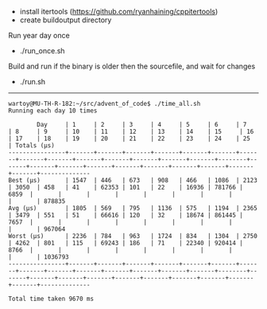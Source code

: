- install itertools (https://github.com/ryanhaining/cppitertools)
- create buildoutput directory

Run year day once
- ./run_once.sh <year> <day>

Build and run <year> <day> if the binary is older then the sourcefile, and wait for changes
- ./run.sh <year> <day>


---
```
wartoy@MU-TH-R-182:~/src/advent_of_code$ ./time_all.sh 
Running each day 10 times

        Day     | 1     | 2     | 3     | 4     | 5     | 6     | 7     | 8     | 9     | 10    | 11    | 12    | 13    | 14    | 15     | 16    | 17    | 18    | 19    | 20    | 21    | 22    | 23    | 24    | 25    | Totals (µs)
----------------+-------+-------+-------+-------+-------+-------+-------+-------+-------+-------+-------+-------+-------+-------+--------+-------+-------+-------+-------+-------+-------+-------+-------+-------+-------+--------------
Best (µs)       | 1547  | 446   | 673   | 908   | 466   | 1086  | 2123  | 3050  | 458   | 41    | 62353 | 101   | 22    | 16936 | 781766 | 6859  |       |       |       |       |       |       |       |       |       | 878835
Avg (µs)        | 1805  | 569   | 795   | 1136  | 575   | 1194  | 2365  | 3479  | 551   | 51    | 66616 | 120   | 32    | 18674 | 861445 | 7657  |       |       |       |       |       |       |       |       |       | 967064
Worst (µs)      | 2236  | 784   | 963   | 1724  | 834   | 1304  | 2750  | 4262  | 801   | 115   | 69243 | 186   | 71    | 22340 | 920414 | 8766  |       |       |       |       |       |       |       |       |       | 1036793
----------------+-------+-------+-------+-------+-------+-------+-------+-------+-------+-------+-------+-------+-------+-------+--------+-------+-------+-------+-------+-------+-------+-------+-------+-------+-------+--------------

Total time taken 9670 ms
```